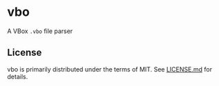 # vbo

A VBox `.vbo` file parser

## License

vbo is primarily distributed under the terms of MIT. See [LICENSE.md](LICENSE.md) for details.
